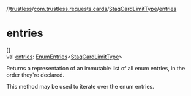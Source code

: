 //[trustless](../../../index.md)/[com.trustless.requests.cards](../index.md)/[StaqCardLimitType](index.md)/[entries](entries.md)

# entries

[]\
val [entries](entries.md): [EnumEntries](https://kotlinlang.org/api/latest/jvm/stdlib/kotlin.enums/-enum-entries/index.html)&lt;[StaqCardLimitType](index.md)&gt;

Returns a representation of an immutable list of all enum entries, in the order they're declared.

This method may be used to iterate over the enum entries.
